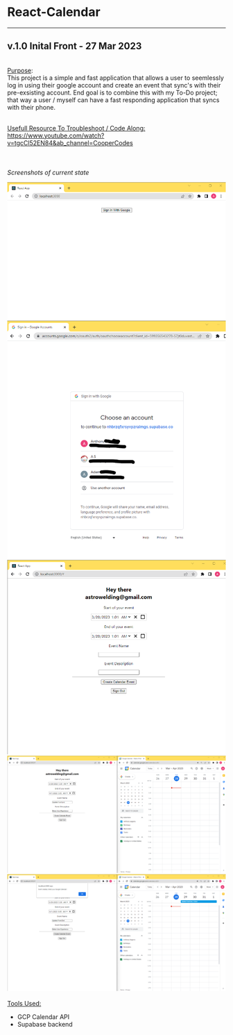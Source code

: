 # React-Calendar #
 - - - -
## v.1.0 Inital Front - 27 Mar 2023 ##
<br>
<ins>Purpose</ins>: 
<br> 
This project is a simple and fast application that allows a user to seemlessly log in using their google account and create an event that sync's with their pre-exsisting account. End goal is to combine this with my To-Do project; that way a user / myself can have a fast responding application that syncs with their phone.
<br><br>

<ins> Usefull Resource To Troubleshoot / Code Along: </ins>
https://www.youtube.com/watch?v=tgcCl52EN84&ab_channel=CooperCodes
<br><br><br><br>
*Screenshots of current state*

![ScreenShot](/client/images/progress%20screenshots/volume1/start.png)<br>
![ScreenShot](/client/images/progress%20screenshots/volume1/sign_in.png)
<br>
![ScreenShot](/client/images/progress%20screenshots/volume1/logged_in.png)
<br>
![ScreenShot](/client/images/progress%20screenshots/volume1/pre_submit.png)
<br>
![ScreenShot](/client/images/progress%20screenshots/volume1/finish.png)
<br><br>
<ins>Tools Used:</ins><br>
- GCP Calendar API <br>
- Supabase backend

